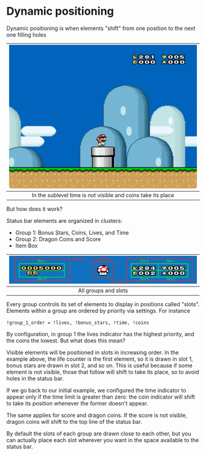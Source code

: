 # Dynamic positioning

Dynamic positioning is when elements "shift" from one position to the next one
filling holes

| ![In the sublevel time is not visible and coins take its place](../assets/images/dynamic-2.gif) |
| :---------------------------------------------------------------------------------------------: |
|                  In the sublevel time is not visible and coins take its place                   |

But how does it work?

Status bar elements are organized in clusters:

- Group 1: Bonus Stars, Coins, Lives, and Time
- Group 2: Dragon Coins and Score
- Item Box

| ![All groups and slots](../assets/images/dynamic-3.png) |
| :-----------------------------------------------------: |
|                  All groups and slots                   |

Every group controls its set of elements to display in positions called "slots".
Elements within a group are ordered by priority via settings. For instance

```asar
!group_1_order = !lives, !bonus_stars, !time, !coins
```

By configuration, in group 1 the lives indicator has the highest priority, and
the coins the lowest. But what does this mean?

Visible elements will be positioned in slots in increasing order. In the example
above, the life counter is the first element, so it is drawn in slot 1, bonus
stars are drawn in slot 2, and so on. This is useful because if some element is
not visible, those that follow will shift to take its place, so to avoid holes
in the status bar.

If we go back to our initial example, we configured the time indicator to appear
only if the time limit is greater than zero: the coin indicator will shift to
take its position whenever the former doesn't appear.

The same applies for score and dragon coins. If the score is not visible, dragon
coins will shift to the top line of the status bar.

By default the slots of each group are drawn close to each other, but you can
actually place each slot wherever you want in the space available to the status
bar.
